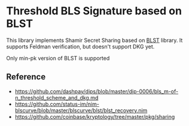 # Threshold BLS Signature based on BLST

This library implements Shamir Secret Sharing based on [BLST](https://github.com/supranational/blst) library. It supports Feldman verification, but doesn't support DKG yet. 

Only min-pk version of BLST is supported

## Reference
- https://github.com/dashpay/dips/blob/master/dip-0006/bls_m-of-n_threshold_scheme_and_dkg.md
- https://github.com/status-im/nim-blscurve/blob/master/blscurve/blst/blst_recovery.nim
- https://github.com/coinbase/kryptology/tree/master/pkg/sharing
